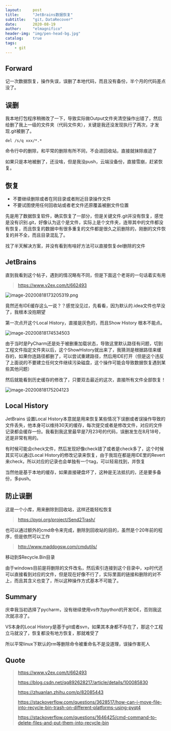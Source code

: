 ```yaml
---
layout:     post
title:      "JetBrains数据恢复"
subtitle:   "git，DataRecover"
date:       2020-08-19
author:     "elmagnifico"
header-img: "img/pen-head-bg.jpg"
catalog:    true
tags:
    - git
---
```


## Forward

记一次数据恢复，操作失误，误删了本地代码，而且没有备份，半个月的代码差点没了。



## 误删

我本地打包程序稍微改了一下，导致实际做Output文件夹清空操作出错了，然后给删了我上一级的文件夹（代码文件夹），关键是我还没发现执行了两次，才发现.git被删了。

```
del /s/q xxx/*.*
```

命令行中的删除，和平常的删除有所不同，不会进回收站，直接就抹除痕迹了

如果只是本地被删了，还没啥，但是我没push，云端没备份，直接雪崩，赶紧恢复。



## 恢复

- 不要继续删除或者在同目录或者附近目录操作文件
- 不要试图使用任何回收站或者老文件还原覆盖被删文件位置

先是用了数据恢复软件，确实恢复了一部分，但是关键文件.git并没有恢复，感觉是没有识别.git，好像认为这个是文件，实际上是个文件夹，连带其中的文件都没有恢复，而且恢复的数据中有很多重复的文件都是很久之前删除的，刚删的文件恢复的并不全，而且目录混乱了。

找了半天解决方案，并没有看到有啥好方法可以直接恢复del删除的文件



## JetBrains

直到我看到这个帖子，遇到的情况略有不同，但是下面这个老哥的一句话着实有用

> https://www.v2ex.com/t/662493

![image-20200818173205319.png](https://i.loli.net/2020/08/18/9ZLfFlx1Po6InCK.png)

竟然还有IDE缓存这么一说？？感觉没见过，先看看，因为默认的.idea文件也早没了，我根本没抱期望

第一次点开这个Local History，直接是灰色的，而且Show History 根本不能点。

![image-20200818174534503](https://i.loli.net/2020/08/18/92fW5SP8GjXkHlN.png)

由于当时是PyCharm还是处于被删重加载状态，导致这里默认路径有问题，切到工程文件指定文件夹以后，这个ShowHistory就出来了，我猜测是根据路径来缓存的，如果你连路径都删了，可以尝试重建路径，然后用IDE打开（但是这个违反了上面说的不要建立任何文件继续污染磁盘，这个操作可能会导致数据恢复遇到某些其他问题）

然后就能看到历史缓存的修改了，只要双击最近的这次，直接所有文件全部恢复！

![image-20200818175204123](https://i.loli.net/2020/08/18/HZDeqW4cOw89igb.png)



## Local History

JetBrains 设置Local History本意就是用来恢复某些情况下误删或者误操作导致的文件丢失，他本身可以维持30天的缓存，每次提交或者是修改文件，对应的文件记录都会缓存一份。我看到我这里最早是7月23号的代码，误删发生在8月18号，还是非常有用的。



有时候可能会check文件，然后发现好像check错了或者是check多了，这个时候其实可以通过Local History的修改记录来恢复，由于我现在都是用IDE里的Revert来check，所以对应的记录也会单独有一个tag，可以轻易找到，并恢复



当然他是基于本地的缓存，如果直接硬盘坏了，这种是无法抵抗的，还是要多备份，多push。

## 防止误删

这是一个小库，用来删除到回收站，这样还能轻松恢复

> https://pypi.org/project/Send2Trash/

也可以通过额外的cmd命令来完成，删除到回收站的目的，虽然是个20年前的程序，但是依然可以工作

> http://www.maddogsw.com/cmdutils/

移动到$Recycle.Bin目录

由于windows目前是将删除的文件改名，然后索引连接到这个目录中，xp时代还可以直接看到对应的文件，但是现在好像不行了，实际里面的链接和删除的对不上，而且其含义也变了，所以这种操作方式基本不可能了。



## Summary

庆幸我当初选择了pycharm，没有继续使用vs作为python的开发IDE，否则我这次就凉凉了。

VS本身的Local History是基于git或者svn，如果其本身都不存在了，那这个工程立马就没了，恢复都没有地方恢复，那就难受了

所以平常linux下默认的rm等删除命令被重命名不是没道理，误操作害死人

## Quote

> https://www.v2ex.com/t/662493
>
> https://blog.csdn.net/qq892628217/article/details/100085830
>
> https://zhuanlan.zhihu.com/p/82085443
>
> https://stackoverflow.com/questions/3628517/how-can-i-move-file-into-recycle-bin-trash-on-different-platforms-using-pyqt4
>
> https://stackoverflow.com/questions/1646425/cmd-command-to-delete-files-and-put-them-into-recycle-bin

